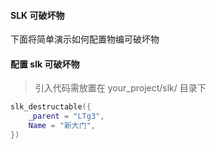 #### SLK 可破坏物

下面将简单演示如何配置物编可破坏物

#### 配置 slk 可破坏物

> 引入代码需放置在 your_project/slk/ 目录下

```lua
slk_destructable({
    _parent = "LTg3",
    Name = "新大门",
})
```